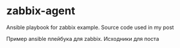 # zabbix-agent
Ansible playbook for zabbix example. Source code used in my post

Пример ansible плейбука для zabbix. Исходники для поста 
